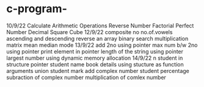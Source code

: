 # c-program-
10/9/22
Calculate Arithmetic Operations 
Reverse Number 
Factorial
Perfect Number
Decimal Square Cube
12/9/22
composite no
no.of.vowels
ascending and descending
reverse an array
binary search
multiplication matrix
mean median mode
13/9/22
add 2no using pointer
max num b/w 2no using pointer
print element in pointer
length of the string using pointer
largest number using dynamic memory allocation
14/9/22
n student in structure
pointer student name
book details using stucture as function arguments
union student mark
add complex number
student percentage
subraction of complex number
multiplication of comlex number
